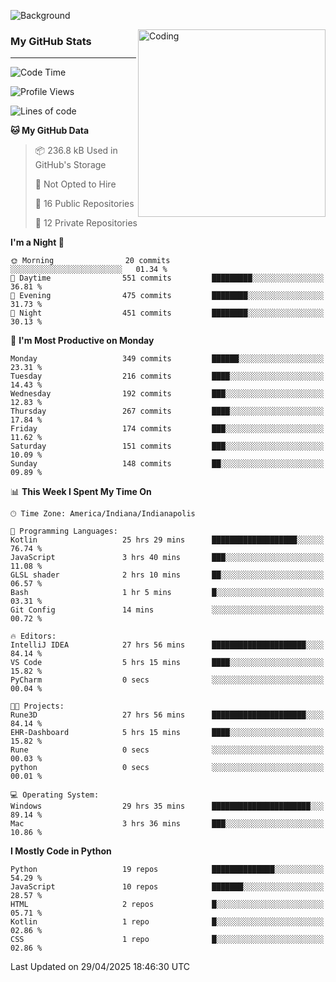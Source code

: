 ![Background](https://github.com/Nguyen-Noah/Nguyen-Noah/assets/112649680/f5d2296f-0508-400c-abcf-47c085708a2a)

<img align="right" alt="Coding" width="300" src="https://cdn.dribbble.com/users/1277312/screenshots/14733298/media/39b1045e593737587dd60e42c8422d1f.gif" >

### My GitHub Stats
---
<!--START_SECTION:waka-->
![Code Time](http://img.shields.io/badge/Code%20Time-589%20hrs%2034%20mins-blue)

![Profile Views](http://img.shields.io/badge/Profile%20Views-0-blue)

![Lines of code](https://img.shields.io/badge/From%20Hello%20World%20I%27ve%20Written-14.5%20million%20lines%20of%20code-blue)

**🐱 My GitHub Data** 

> 📦 236.8 kB Used in GitHub's Storage 
 > 
> 🚫 Not Opted to Hire
 > 
> 📜 16 Public Repositories 
 > 
> 🔑 12 Private Repositories 
 > 
**I'm a Night 🦉** 

```text
🌞 Morning                20 commits          ░░░░░░░░░░░░░░░░░░░░░░░░░   01.34 % 
🌆 Daytime                551 commits         █████████░░░░░░░░░░░░░░░░   36.81 % 
🌃 Evening                475 commits         ████████░░░░░░░░░░░░░░░░░   31.73 % 
🌙 Night                  451 commits         ████████░░░░░░░░░░░░░░░░░   30.13 % 
```
📅 **I'm Most Productive on Monday** 

```text
Monday                   349 commits         ██████░░░░░░░░░░░░░░░░░░░   23.31 % 
Tuesday                  216 commits         ████░░░░░░░░░░░░░░░░░░░░░   14.43 % 
Wednesday                192 commits         ███░░░░░░░░░░░░░░░░░░░░░░   12.83 % 
Thursday                 267 commits         ████░░░░░░░░░░░░░░░░░░░░░   17.84 % 
Friday                   174 commits         ███░░░░░░░░░░░░░░░░░░░░░░   11.62 % 
Saturday                 151 commits         ███░░░░░░░░░░░░░░░░░░░░░░   10.09 % 
Sunday                   148 commits         ██░░░░░░░░░░░░░░░░░░░░░░░   09.89 % 
```


📊 **This Week I Spent My Time On** 

```text
🕑︎ Time Zone: America/Indiana/Indianapolis

💬 Programming Languages: 
Kotlin                   25 hrs 29 mins      ███████████████████░░░░░░   76.74 % 
JavaScript               3 hrs 40 mins       ███░░░░░░░░░░░░░░░░░░░░░░   11.08 % 
GLSL shader              2 hrs 10 mins       ██░░░░░░░░░░░░░░░░░░░░░░░   06.57 % 
Bash                     1 hr 5 mins         █░░░░░░░░░░░░░░░░░░░░░░░░   03.31 % 
Git Config               14 mins             ░░░░░░░░░░░░░░░░░░░░░░░░░   00.72 % 

🔥 Editors: 
IntelliJ IDEA            27 hrs 56 mins      █████████████████████░░░░   84.14 % 
VS Code                  5 hrs 15 mins       ████░░░░░░░░░░░░░░░░░░░░░   15.82 % 
PyCharm                  0 secs              ░░░░░░░░░░░░░░░░░░░░░░░░░   00.04 % 

🐱‍💻 Projects: 
Rune3D                   27 hrs 56 mins      █████████████████████░░░░   84.14 % 
EHR-Dashboard            5 hrs 15 mins       ████░░░░░░░░░░░░░░░░░░░░░   15.82 % 
Rune                     0 secs              ░░░░░░░░░░░░░░░░░░░░░░░░░   00.03 % 
python                   0 secs              ░░░░░░░░░░░░░░░░░░░░░░░░░   00.01 % 

💻 Operating System: 
Windows                  29 hrs 35 mins      ██████████████████████░░░   89.14 % 
Mac                      3 hrs 36 mins       ███░░░░░░░░░░░░░░░░░░░░░░   10.86 % 
```

**I Mostly Code in Python** 

```text
Python                   19 repos            ██████████████░░░░░░░░░░░   54.29 % 
JavaScript               10 repos            ███████░░░░░░░░░░░░░░░░░░   28.57 % 
HTML                     2 repos             █░░░░░░░░░░░░░░░░░░░░░░░░   05.71 % 
Kotlin                   1 repo              █░░░░░░░░░░░░░░░░░░░░░░░░   02.86 % 
CSS                      1 repo              █░░░░░░░░░░░░░░░░░░░░░░░░   02.86 % 
```




 Last Updated on 29/04/2025 18:46:30 UTC
<!--END_SECTION:waka-->

<!--
**Nguyen-Noah/Nguyen-Noah** is a ✨ _special_ ✨ repository because its `README.md` (this file) appears on your GitHub profile.

Here are some ideas to get you started:

- 🔭 I’m currently working on ...
- 🌱 I’m currently learning ...
- 👯 I’m looking to collaborate on ...
- 🤔 I’m looking for help with ...
- 💬 Ask me about ...
- 📫 How to reach me: ...
- 😄 Pronouns: ...
- ⚡ Fun fact: ...
-->
